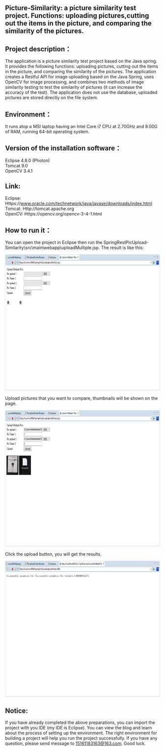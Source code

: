 ## Picture-Similarity: a picture similarity test project. Functions: uploading pictures,cutting out the items in the picture, and comparing the similarity of the pictures. 
## Project description：
  The application is a picture similarity test project based on the Java spring. It provides the following functions: uploading pictures, cutting out the items in the picture, and comparing the similarity of the pictures. The application creates a Restful API for image uploading based on the Java Spring, uses OpenCV for image processing, and combines two methods of image similarity testing to test the similarity of pictures (it can increase the accuracy of the test). The application does not use the database, uploaded pictures are stored directly on the file system.
## Environment：
  It runs atop a MSI laptop having an Intel Core i7 CPU at 2.70GHz and 8.00G of RAM, running 64-bit operating system.
## Version of the installation software：
  Eclipse 4.8.0 (Photon)    
  Tomcat 9.0   
  OpenCV 3.4.1
## Link:
  Eclipse: Https://www.oracle.com/technetwork/java/javase/downloads/index.html     
  Tomcat: Http://tomcat.apache.org     
  OpenCV: Https://opencv.org/opencv-3-4-1.html
## How to run it：
  You can open the project in Eclipse then run the SpringRestPicUpload-Similarity\src\main\webapp\uploadMultiple.jsp.
The result is like this:
<div align=center><img width="784" height="443" src="https://github.com/Northeastern-University-Blockchain/Picture-Similarity/blob/master/img-folder/Pic1.png"/></div> 

  Upload pictures that you want to compare, thumbnails will be shown on the page.
<div align=center><img width="784" height="443" src="https://github.com/Northeastern-University-Blockchain/Picture-Similarity/blob/master/img-folder/Pic2.png"/></div> 

  Click the upload button, you will get the results.
<div align=center><img width="784" height="443" src="https://github.com/Northeastern-University-Blockchain/Picture-Similarity/blob/master/img-folder/Pic3.png"/></div> 
    
## Notice:
  If you have already completed the above preparations, you can import the project with you IDE (my IDE is Eclipse). You can view the blog  and learn about the process of setting up the environment. The right environment for building a project will help you run the project   successfully.
  If you have any question, please send message to 15161183163@163.com. Good luck.
